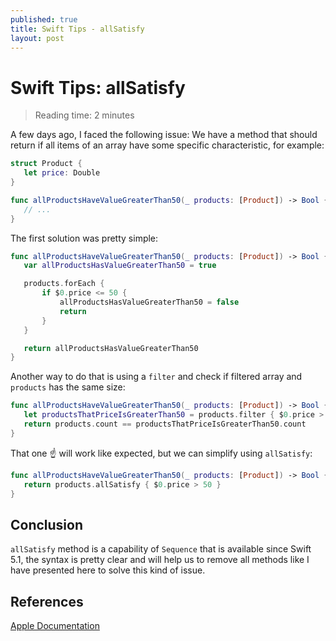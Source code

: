 ```yaml
---
published: true
title: Swift Tips - allSatisfy 
layout: post
---
```


# Swift Tips: allSatisfy 

> Reading time: 2 minutes

A few days ago, I faced the following issue: We have a method that should return if all items of an array have some specific characteristic, for example:

```swift
struct Product {
   let price: Double
}

func allProductsHaveValueGreaterThan50(_ products: [Product]) -> Bool {
   // ...
}
```

The first solution was pretty simple:

```swift
func allProductsHaveValueGreaterThan50(_ products: [Product]) -> Bool {
   var allProductsHasValueGreaterThan50 = true

   products.forEach {
       if $0.price <= 50 {
           allProductsHasValueGreaterThan50 = false
           return
       }
   }

   return allProductsHasValueGreaterThan50
}
```

Another way to do that is using a `filter` and check if filtered array and `products` has the same size: 

```swift
func allProductsHaveValueGreaterThan50(_ products: [Product]) -> Bool {
   let productsThatPriceIsGreaterThan50 = products.filter { $0.price > 50 }
   return products.count == productsThatPriceIsGreaterThan50.count
}
```

That one ☝️ will work like expected, but we can simplify using `allSatisfy`:

```swift
func allProductsHaveValueGreaterThan50(_ products: [Product]) -> Bool {
   return products.allSatisfy { $0.price > 50 }
}
```

## Conclusion 

`allSatisfy` method is a capability of `Sequence` that is available since Swift 5.1, the syntax is pretty clear and will help us to remove all methods like I have presented here to solve this kind of issue.

## References 

[Apple Documentation](https://developer.apple.com/documentation/swift/array/2994715-allsatisfy)
